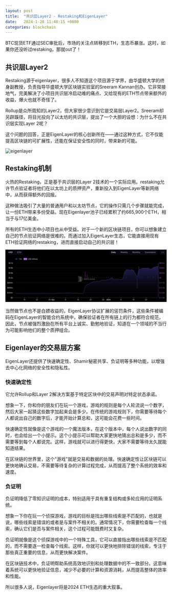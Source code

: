 ```yaml
---
layout: post
title:  "共识层Layer2 - Restaking和EigenLayer"
date:   2024-1-28 11:48:15 +0800
categories: blockchain
---
```


BTC现货ETF通过SEC审批后，市场的关注点转移到ETH，生态币暴涨。这时，如果你还没听过restaking，那就out了！

## 共识层Layer2

Restaking源于eigenlayer，很多人不知道这个项目源于学界，由华盛顿大学的终身副教授，负责指导华盛顿大学区块链实验室的Sreeram Kannan创办。它非常接地气，完美解决了小项目共识层冷启动难的痛点、又给现有的ETH节点带来额外的收益，爆火也就不奇怪了。

Rollup是众所周知的Layer2，但大家很少意识到它是交易层Layer2。Sreeram却另辟蹊径，将目光投向了以太坊的共识层，提出了一个大胆的设想：为什么不在共识层实现Layer 2呢？

这个问题的回答，正是EigenLayer的核心创新所在——通过这种方式，它不仅能提高区块链的可扩展性，还能在保证安全性的同时，带来新的可能。

![eigenlayer](https://assets-global.website-files.com/64053c5d931f167ecf5997be/640f719ae02d722e8d3b690e_svg-logo-eigenlayer.svg)

## Restaking机制

火热的Restaking，正是基于共识层的Layer 2技术的一个实际应用。restaking允许节点验证者将他们在以太坊上的质押资产，重新投入到EigenLayer等新网络中，从而获得额外的回报。

这种做法吸引了大量的普通用户和以太坊节点，它的操作只需几个步骤就能完成，让一份ETH带来多份受益。现在Eigenlayer池子已经累积了约665,900个ETH，相当于与17亿美金。

所有的ETH生态中小项目也从中受益。对于一个新的区块链项目，你可以想象建立自己的节点验证网络是很难的。而通过加入EigenLayer生态，它能直接用现有ETH验证网络的restaking，进而直接启动自己的共识层！

![TVL](/assets/images/eigenlayer_TVL.png)

当然做节点也不是白嫖收益的，EigenLayer协议扩展的惩罚条件，这些条件被编码在EigenLayer的智能合约系统中，确保验证者在所有链上的行为都符合规范，因此，节点被强烈激励在所有平台上诚实、勤勉地验证，知道在一个领域的不当行为可能影响他们的整个质押组合。

## Eigenlayer的交易层方案

EigenLayer还提供了快速确定性、Shamir秘密共享、负证明等多种功能，以增强去中心化网络的安全性和隐私性。

### 快速确定性

它允许Rollup和Layer 2解决方案基于特定区块中的交易声明对特定状态承诺。

想象一下，你和你的朋友们在玩一个游戏，游戏的规则是每个人轮流说一个数字，然后大家一起猜这些数字加起来会是多少。在传统的游戏规则下，你需要等待每个人都说出自己的数字后，才能开始计算总和，这可能会花费一些时间。

快速确定性就像是这个游戏的一个魔法版本，在这个版本中，每个人说出数字的同时，也会给出一个小提示。这个小提示可以帮助大家更快地猜出总和是多少，而不需要等到每个人都说完。这样，游戏就可以进行得更快，大家不需要等待太久就能知道结果。

在区块链的世界里，这个"游戏"就是交易和数据的处理。快速确定性让区块链可以更快地确认交易，不需要等待复杂的计算过程完成，从而提高了整个系统的效率和速度。

### 负证明

负证明降低了零知识证明的成本，特别适用于具有重复结构或多轮应用的证明系统。

想象一下你在玩一个侦探游戏，游戏的目标是找出哪些线索是不匹配的，也就是说，哪些线索是错误的或者是与案件不相关的。通常情况下，你需要检查每一个线索，确认它们是否与案件相关，这个过程可能既费时又复杂。

负证明就像是这个侦探游戏中的一个特殊工具，它可以直接指出哪些线索是不匹配的，而不需要逐一检查每个线索。这样，你就可以更快地排除错误的线索，专注于那些真正重要的信息，从而更快解决案件。

在区块链技术中，负证明帮助系统高效地识别和处理数据中的不一致部分。这意味着系统可以更快地验证信息，减少不必要的计算和资源消耗，从而提高整体的效率和性能。

所以很多人说，Eigenlayer将是2024 ETH生态的重大叙事。